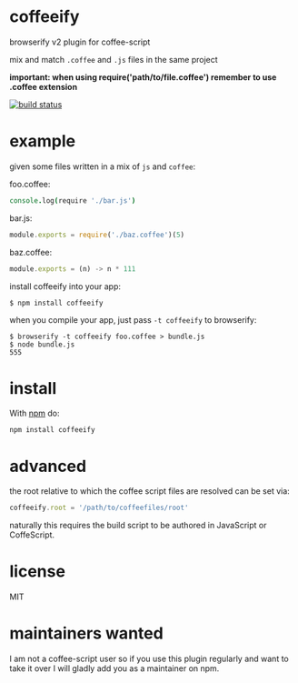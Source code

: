 # coffeeify

browserify v2 plugin for coffee-script

mix and match `.coffee` and `.js` files in the same project

**important: when using require('path/to/file.coffee') remember to use .coffee extension**

[![build status](https://secure.travis-ci.org/substack/coffeeify.png)](http://travis-ci.org/substack/coffeeify)

# example

given some files written in a mix of `js` and `coffee`:

foo.coffee:

``` coffee
console.log(require './bar.js')
```

bar.js:

``` js
module.exports = require('./baz.coffee')(5)
```

baz.coffee:

``` js
module.exports = (n) -> n * 111
```

install coffeeify into your app:

```
$ npm install coffeeify
```

when you compile your app, just pass `-t coffeeify` to browserify:

```
$ browserify -t coffeeify foo.coffee > bundle.js
$ node bundle.js
555
```

# install

With [npm](https://npmjs.org) do:

```
npm install coffeeify
```

# advanced

the root relative to which the coffee script files are resolved can be set via:

```js
coffeeify.root = '/path/to/coffeefiles/root'
```

naturally this requires the build script to be authored in JavaScript or CoffeScript.

# license

MIT

# maintainers wanted

I am not a coffee-script user so if you use this plugin regularly and want to
take it over I will gladly add you as a maintainer on npm.
